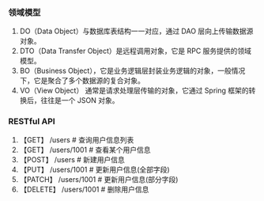 ### 领域模型

1. DO（Data Object）与数据库表结构一一对应，通过 DAO 层向上传输数据源对象。
2. DTO（Data Transfer Object）是远程调用对象，它是 RPC 服务提供的领域模型。
3. BO（Business Object），它是业务逻辑层封装业务逻辑的对象，一般情况下，它是聚合了多个数据源的复合对象。
4. VO（View Object） 通常是请求处理层传输的对象，它通过 Spring 框架的转换后，往往是一个 JSON 对象。

### RESTful API

1. 【GET】          /users                 # 查询用户信息列表
2. 【GET】          /users/1001            # 查看某个用户信息
3. 【POST】         /users                 # 新建用户信息
4. 【PUT】          /users/1001            # 更新用户信息(全部字段)
5. 【PATCH】        /users/1001            # 更新用户信息(部分字段)
6. 【DELETE】       /users/1001            # 删除用户信息
